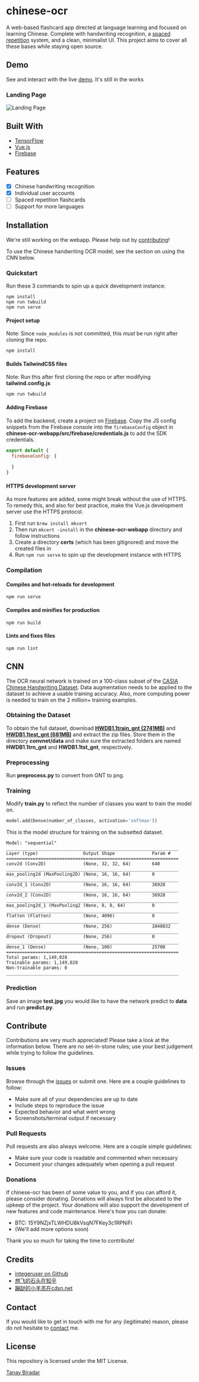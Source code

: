 # chinese-ocr
A web-based flashcard app directed at language learning and focused on learning Chinese. Complete with handwriting recognition, a [spaced repetition](https://en.wikipedia.org/wiki/Spaced_repetition) system, and a clean, minimalist UI. This project aims to cover all these bases while staying open source.


## Demo
See and interact with the live [demo](https://chinese-ocr-274418.web.app/). It's still in the works

### Landing Page

![Landing Page](demos/landing-page.png)

## Built With
* [TensorFlow](https://www.tensorflow.org)
* [Vue.js](https://vuejs.org)
* [Firebase](https://firebase.google.com/)

## Features
* [x] Chinese handwriting recognition
* [x] Individual user accounts
* [ ] Spaced repetition flashcards
* [ ] Support for more languages

## Installation
We're still working on the webapp. Please help out by [contributing](#contribute)!

To use the Chinese handwriting OCR model, see the section on using the CNN below.

### Quickstart
Run these 3 commands to spin up a quick development instance:
```
npm install
npm run twbuild
npm run serve
```

#### Project setup
Note: Since `node_modules` is not committed, this _must_ be run right after cloning the repo.
```
npm install
```

#### Builds TailwindCSS files
Note: Run this after first cloning the repo or after modifying **tailwind.config.js**
```
npm run twbuild
```

#### Adding Firebase
To add the backend, create a project on [Firebase](https://firebase.google.com). Copy the JS config snippets from the Firebase console into the `firebaseConfig` object in **chinese-ocr-webapp/src/firebase/credentials.js** to add the SDK credentials.
```javascript
export default {
  firebaseConfig: {
  
  }
}
```

#### HTTPS development server
As more features are added, some might break without the use of HTTPS. To remedy this, and also for best practice, make the Vue.js development server use the HTTPS protocol.

1. First run `brew install mkcert`
2. Then run `mkcert -install` in the **chinese-ocr-webapp** directory and follow instructions
3. Create a directory **certs** (which has been gitignored) and move the created files in
4. Run `npm run serve` to spin up the development instance with HTTPS

### Compilation

#### Compiles and hot-reloads for development
```
npm run serve
```

#### Compiles and minifies for production
```
npm run build
```

#### Lints and fixes files
```
npm run lint
```

## CNN
The OCR neural network is trained on a 100-class subset of the [CASIA Chinese Handwriting Dataset](http://www.nlpr.ia.ac.cn/databases/handwriting/Home.html). Data augmentation needs to be applied to the dataset to achieve a usable training accuracy. Also, more computing power is needed to train on the 2 million+ training examples.

### Obtaining the Dataset
To obtain the full dataset, download [**HWDB1.1train_gnt (2741MB)**](http://www.nlpr.ia.ac.cn/databases/download/feature_data/HWDB1.1trn.zip) and [**HWDB1.1test_gnt (681MB)**](http://www.nlpr.ia.ac.cn/databases/download/feature_data/HWDB1.1tst.zip) and extract the zip files. Store them in the directory **convnet/data** and make sure the extracted folders are named **HWDB1.1trn_gnt** and **HWDB1.1tst_gnt**, respectively.

### Preprocessing
Run **preprocess.py** to convert from GNT to png.

### Training
Modify **train.py** to reflect the number of classes you want to train the model on.
```python
model.add(Dense(number_of_classes, activation='softmax'))
```

This is the model structure for training on the subsetted dataset.

```
Model: "sequential"
_________________________________________________________________
Layer (type)                 Output Shape              Param #   
=================================================================
conv2d (Conv2D)              (None, 32, 32, 64)        640       
_________________________________________________________________
max_pooling2d (MaxPooling2D) (None, 16, 16, 64)        0         
_________________________________________________________________
conv2d_1 (Conv2D)            (None, 16, 16, 64)        36928     
_________________________________________________________________
conv2d_2 (Conv2D)            (None, 16, 16, 64)        36928     
_________________________________________________________________
max_pooling2d_1 (MaxPooling2 (None, 8, 8, 64)          0         
_________________________________________________________________
flatten (Flatten)            (None, 4096)              0         
_________________________________________________________________
dense (Dense)                (None, 256)               1048832   
_________________________________________________________________
dropout (Dropout)            (None, 256)               0         
_________________________________________________________________
dense_1 (Dense)              (None, 100)               25700     
=================================================================
Total params: 1,149,028
Trainable params: 1,149,028
Non-trainable params: 0
_________________________________________________________________
```

### Prediction
Save an image **test.jpg** you would like to have the network predict to **data** and run **predict.py**.

## Contribute
Contributions are very much appreciated! Please take a look at the information below. There are no set-in-stone rules; use your best judgement while trying to follow the guidelines.

### Issues
Browse through the [issues](https://github.com/TanayB11/chinese-ocr/issues) or submit one. Here are a couple guidelines to follow:
* Make sure all of your dependencies are up to date
* Include steps to reproduce the issue
* Expected behavior and what went wrong
* Screenshots/terminal output if necessary

### Pull Requests
Pull requests are also always welcome. Here are a couple simple guidelines:
* Make sure your code is readable and commented when necessary
* Document your changes adequately when opening a pull request

### Donations
If chinese-ocr has been of some value to you, and if you can afford it, please consider donating. Donations will always first be allocated to the upkeep of the project. Your donations will also support the development of new features and code maintenance. Here's how you can donate:
* BTC: 15Y9NZjxTLWHDU8kVsqN7FKey3c1RPNiFi
* (We'll add more options soon)

Thank you so much for taking the time to contribute!

## Credits
* [integeruser on Github](https://github.com/integeruser/CASIA-HWDB1.1-cnn)
* [想飞的石头在知乎](https://zhuanlan.zhihu.com/p/24698483)
* [蹦跶的小羊羔在cdsn.net](https://blog.csdn.net/yql_617540298/article/details/82740382)

## Contact
If you would like to get in touch with me for any (legitimate) reason, please do not hesitate to 
<a href='mailto: tanaybiradar24@gmail.com'>contact</a> me.

## License
This repository is licensed under the MIT License.

[Tanay Biradar](https://github.com/TanayB11)
